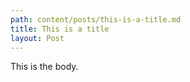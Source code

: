 ```yaml
---
path: content/posts/this-is-a-title.md
title: This is a title
layout: Post
---
```


This is the body.
